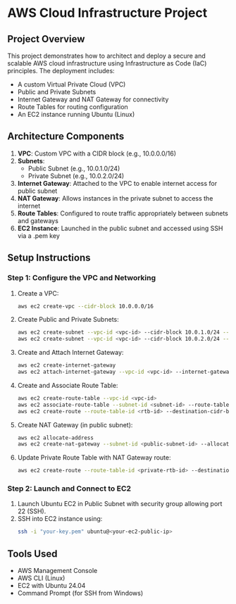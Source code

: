 # AWS Cloud Infrastructure Project

## Project Overview

This project demonstrates how to architect and deploy a secure and scalable AWS cloud infrastructure using Infrastructure as Code (IaC) principles. The deployment includes:
- A custom Virtual Private Cloud (VPC)
- Public and Private Subnets
- Internet Gateway and NAT Gateway for connectivity
- Route Tables for routing configuration
- An EC2 instance running Ubuntu (Linux)

## Architecture Components

1. **VPC**: Custom VPC with a CIDR block (e.g., 10.0.0.0/16)
2. **Subnets**:
    - Public Subnet (e.g., 10.0.1.0/24)
    - Private Subnet (e.g., 10.0.2.0/24)
3. **Internet Gateway**: Attached to the VPC to enable internet access for public subnet
4. **NAT Gateway**: Allows instances in the private subnet to access the internet
5. **Route Tables**: Configured to route traffic appropriately between subnets and gateways
6. **EC2 Instance**: Launched in the public subnet and accessed using SSH via a .pem key

## Setup Instructions

### Step 1: Configure the VPC and Networking

1. Create a VPC:
   ```bash
   aws ec2 create-vpc --cidr-block 10.0.0.0/16
   ```

2. Create Public and Private Subnets:
   ```bash
   aws ec2 create-subnet --vpc-id <vpc-id> --cidr-block 10.0.1.0/24 --availability-zone <zone>
   aws ec2 create-subnet --vpc-id <vpc-id> --cidr-block 10.0.2.0/24 --availability-zone <zone>
   ```

3. Create and Attach Internet Gateway:
   ```bash
   aws ec2 create-internet-gateway
   aws ec2 attach-internet-gateway --vpc-id <vpc-id> --internet-gateway-id <igw-id>
   ```

4. Create and Associate Route Table:
   ```bash
   aws ec2 create-route-table --vpc-id <vpc-id>
   aws ec2 associate-route-table --subnet-id <subnet-id> --route-table-id <rtb-id>
   aws ec2 create-route --route-table-id <rtb-id> --destination-cidr-block 0.0.0.0/0 --gateway-id <igw-id>
   ```

5. Create NAT Gateway (in public subnet):
   ```bash
   aws ec2 allocate-address
   aws ec2 create-nat-gateway --subnet-id <public-subnet-id> --allocation-id <eip-alloc-id>
   ```

6. Update Private Route Table with NAT Gateway route:
   ```bash
   aws ec2 create-route --route-table-id <private-rtb-id> --destination-cidr-block 0.0.0.0/0 --nat-gateway-id <nat-id>
   ```

### Step 2: Launch and Connect to EC2

1. Launch Ubuntu EC2 in Public Subnet with security group allowing port 22 (SSH).
2. SSH into EC2 instance using:
   ```bash
   ssh -i "your-key.pem" ubuntu@<your-ec2-public-ip>
   ```

## Tools Used

- AWS Management Console
- AWS CLI (Linux)
- EC2 with Ubuntu 24.04
- Command Prompt (for SSH from Windows)


